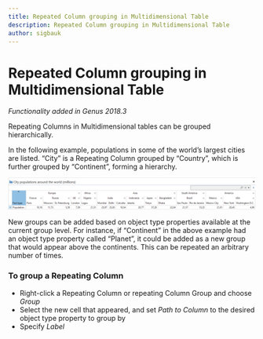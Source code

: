 ```yaml
---
title: Repeated Column grouping in Multidimensional Table
description: Repeated Column grouping in Multidimensional Table
author: sigbauk
---
```

# Repeated Column grouping in Multidimensional Table

*Functionality added in Genus 2018.3*

Repeating Columns in Multidimensional tables can be grouped hierarchically.

In the following example, populations in some of the world’s largest cities are listed. “City” is a Repeating Column grouped by “Country”, which is further grouped by “Continent”, forming a hierarchy.

![Repeated_Column_Grouping_Multidimensional_Table__Group_Repeating_Columns.png](media/Repeated_Column_Grouping_Multidimensional_Table__Group_Repeating_Columns.png)

New groups can be added based on object type properties available at the current group level. For instance, if “Continent” in the above example had an object type property called “Planet”, it could be added as a new group that would appear above the continents. This can be repeated an arbitrary number of times.

### To group a Repeating Column
-	Right-click a Repeating Column or repeating Column Group and choose *Group*
-	Select the new cell that appeared, and set *Path to Column* to the desired object type property to group by
-	Specify *Label*